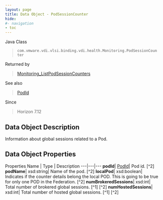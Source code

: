 ```yaml
---
layout: page
title: Data Object - PodSessionCounter
hide:
#- navigation
- toc
---
```






Java Class
> `com.vmware.vdi.vlsi.binding.vdi.health.Monitoring.PodSessionCounter`

Returned by
> [Monitoring_ListPodSessionCounters](vdi.health.Monitoring.md#listPodSessionCounters)

See also
> [PodId](vdi.entity.PodId.md)

Since
> Horizon 7.12


## Data Object Description

Information about global sessions related to a Pod.

## Data Object Properties
Properties
Name |  Type |  Description
---|---|---
**podId**| [PodId](vdi.entity.PodId.md)|  Pod id. [^2]
**podName**|  xsd:string|  Name of the pod. [^2]
**localPod**|  xsd:boolean|  Indicates if the counter details belong the local POD. This is going to be true for only one POD in the Federation. [^2]
**numBrokeredSessions**|  xsd:int|  Total number of brokered global sessions. [^1] [^2]
**numHostedSessions**|  xsd:int|  Total number of hosted global sessions. [^1] [^2]
 


 
